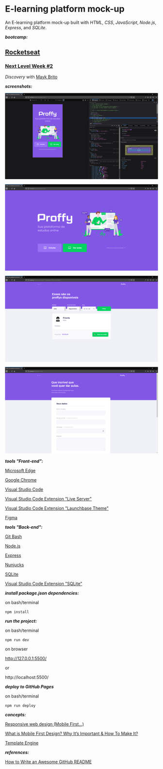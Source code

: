 # E-learning platform mock-up

An E-learning platform mock-up built with *HTML*, *CSS*, *JavaScript*, *Node.js*, *Express*, and *SQLite*.  

**_bootcamp:_**  

## [Rocketseat](https://rocketseat.com.br/)

### [Next Level Week #2](https://nextlevelweek.com/)

*Discovery* with [Mayk Brito](https://github.com/maykbrito)  

**_screenshots:_**  

![mobile](./public/images/screenshot-home-mobile.png)  

![home](./public/images/screenshot-home.png)  

![estudar](./public/images/screenshot-study.png)  

![dar-aulas](./public/images/screenshot-give-classes.png)  

**_tools "Front-end":_**  

[Microsoft Edge](https://www.microsoft.com/en-us/edge)  

[Google Chrome](https://www.google.com/chrome/)  

[Visual Studio Code](https://code.visualstudio.com/)  

[Visual Studio Code Extension "Live Server"](https://marketplace.visualstudio.com/items?itemName=ritwickdey.LiveServer)  

[Visual Studio Code Extension "Launchbase Theme"](https://marketplace.visualstudio.com/items?itemName=maykbrito.theme-launchbase)  

[Figma](https://www.figma.com/)  

**_tools "Back-end":_**  

[Git Bash](https://gitforwindows.org/)  

[Node.js](https://nodejs.org/en/)  

[Express](https://expressjs.com/)  

[Nunjucks](https://mozilla.github.io/nunjucks/)  

[SQLite](https://www.sqlite.org/)  

[Visual Studio Code Extension "SQLite"](https://marketplace.visualstudio.com/items?itemName=alexcvzz.vscode-sqlite)

**_install package.json dependencies:_**

on bash/terminal  
```
npm install
```

**_run the project:_**  

on bash/terminal  
```
npm run dev
```

on browser  

http://127.0.0.1:5500/  

or  

http://localhost:5500/  

**_deploy to GitHub Pages_**

on bash/terminal  
```
npm run deploy
```

**_concepts:_**  

[Responsive web design (Mobile First...)](https://en.wikipedia.org/wiki/Responsive_web_design)  

[What is Mobile First Design? Why It’s Important & How To Make It?](https://medium.com/@Vincentxia77/what-is-mobile-first-design-why-its-important-how-to-make-it-7d3cf2e29d00)  

[Template Engine](https://en.wikipedia.org/wiki/Template_processor)  

**_references:_**  

[How to Write an Awesome GitHub README](https://healeycodes.com/github/beginners/tutorial/productivity/2019/04/14/writing-an-awesome-github-readme.html)  
